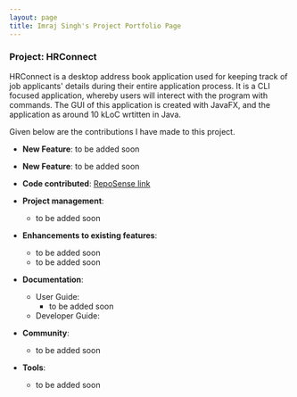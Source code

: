 ```yaml
---
layout: page
title: Imraj Singh's Project Portfolio Page
---
```


### Project: HRConnect

HRConnect is a desktop address book application used for keeping track of job applicants' details during their entire application process. It is a CLI focused application, whereby users will interect with the program with commands. The GUI of this application is created with JavaFX, and the application as around 10 kLoC wrtitten in Java.

Given below are the contributions I have made to this project.

* **New Feature**: to be added soon

* **New Feature**: to be added soon

* **Code contributed**: [RepoSense link](https://nus-cs2103-ay2122s2.github.io/tp-dashboard/?search=imrajsinghsandhu&breakdown=true)

* **Project management**:
  * to be added soon

* **Enhancements to existing features**:
  * to be added soon
  * to be added soon

* **Documentation**:
  * User Guide:
    * to be added soon
  * Developer Guide:

* **Community**:
  * to be added soon

* **Tools**:
  * to be added soon
